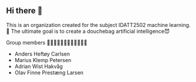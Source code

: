 ## Hi there 👋

This is an organization created for the subject IDATT2502 machine learning. 🤖
The ultimate goal is to create a douchebag artificial intelligence😈

Group members 🧑🏼‍💻👨🏻‍💻🧑🏼‍💻👨🏻‍💻
- Anders Heftøy Carlsen
- Marius Klemp Petersen
- Adrian Wist Hakvåg
- Olav Finne Prestæng Larsen


